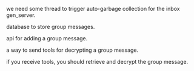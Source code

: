 we need some thread to trigger auto-garbage collection for the inbox gen_server.

database to store group messages.

api for adding a group message.

a way to send tools for decrypting a group message.

if you receive tools, you should retrieve and decrypt the group message.